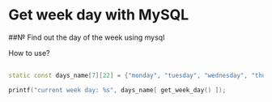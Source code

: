 # Get week day with MySQL
##№ Find out the day of the week using mysql

How to use?

```C++
    
static const days_name[7][22] = {"monday", "tuesday", "wednesday", "thursday", "friday", "saturday", "sunday"};

printf("current week day: %s", days_name[ get_week_day() ]);

```
